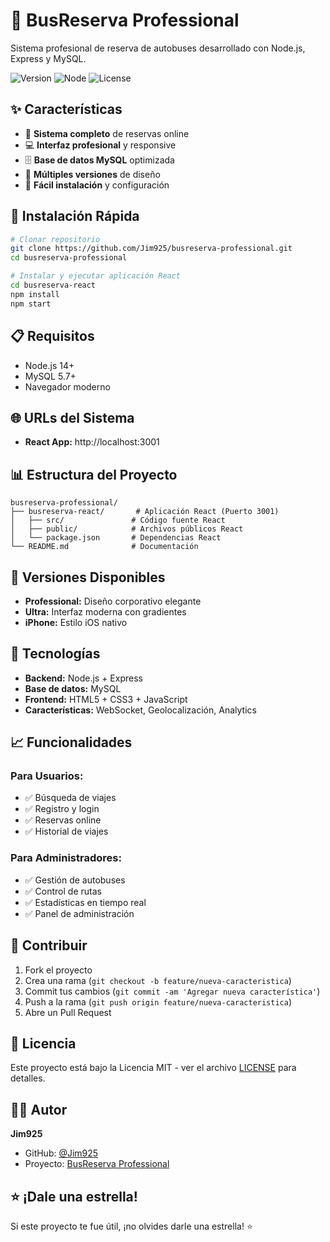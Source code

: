 # 🚌 BusReserva Professional

Sistema profesional de reserva de autobuses desarrollado con Node.js, Express y MySQL.

![Version](https://img.shields.io/badge/version-1.0.0-blue.svg)
![Node](https://img.shields.io/badge/node-%3E%3D14.0.0-green.svg)
![License](https://img.shields.io/badge/license-MIT-green.svg)

## ✨ Características

- 🎯 **Sistema completo** de reservas online
- 💻 **Interfaz profesional** y responsive
- 🗄️ **Base de datos MySQL** optimizada
- 📱 **Múltiples versiones** de diseño
- 🔧 **Fácil instalación** y configuración

## 🚀 Instalación Rápida

```bash
# Clonar repositorio
git clone https://github.com/Jim925/busreserva-professional.git
cd busreserva-professional

# Instalar y ejecutar aplicación React
cd busreserva-react
npm install
npm start
```

## 📋 Requisitos

- Node.js 14+
- MySQL 5.7+
- Navegador moderno

## 🌐 URLs del Sistema

- **React App:** http://localhost:3001

## 📊 Estructura del Proyecto

```
busreserva-professional/
├── busreserva-react/       # Aplicación React (Puerto 3001)
│   ├── src/               # Código fuente React
│   ├── public/            # Archivos públicos React
│   └── package.json       # Dependencias React
└── README.md              # Documentación
```

## 🎨 Versiones Disponibles

- **Professional:** Diseño corporativo elegante
- **Ultra:** Interfaz moderna con gradientes
- **iPhone:** Estilo iOS nativo

## 🔧 Tecnologías

- **Backend:** Node.js + Express
- **Base de datos:** MySQL
- **Frontend:** HTML5 + CSS3 + JavaScript
- **Características:** WebSocket, Geolocalización, Analytics

## 📈 Funcionalidades

### Para Usuarios:
- ✅ Búsqueda de viajes
- ✅ Registro y login
- ✅ Reservas online
- ✅ Historial de viajes

### Para Administradores:
- ✅ Gestión de autobuses
- ✅ Control de rutas
- ✅ Estadísticas en tiempo real
- ✅ Panel de administración

## 🤝 Contribuir

1. Fork el proyecto
2. Crea una rama (`git checkout -b feature/nueva-caracteristica`)
3. Commit tus cambios (`git commit -am 'Agregar nueva característica'`)
4. Push a la rama (`git push origin feature/nueva-caracteristica`)
5. Abre un Pull Request

## 📄 Licencia

Este proyecto está bajo la Licencia MIT - ver el archivo [LICENSE](LICENSE) para detalles.

## 👨‍💻 Autor

**Jim925**
- GitHub: [@Jim925](https://github.com/Jim925)
- Proyecto: [BusReserva Professional](https://github.com/Jim925/busreserva-professional)

## ⭐ ¡Dale una estrella!

Si este proyecto te fue útil, ¡no olvides darle una estrella! ⭐